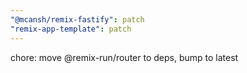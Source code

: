 ```yaml
---
"@mcansh/remix-fastify": patch
"remix-app-template": patch
---
```


chore: move @remix-run/router to deps, bump to latest
